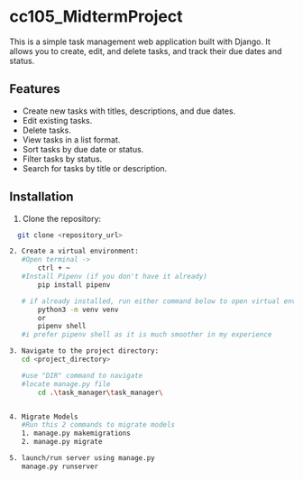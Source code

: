 # cc105_MidtermProject

This is a simple task management web application built with Django. It allows you to create, edit, and delete tasks, and track their due dates and status.

## Features

* Create new tasks with titles, descriptions, and due dates.
* Edit existing tasks.
* Delete tasks.
* View tasks in a list format.
* Sort tasks by due date or status.
* Filter tasks by status.
* Search for tasks by title or description.



## Installation

1. Clone the repository:
 ```bash
   git clone <repository_url>

2. Create a virtual environment:
    #Open terminal -> 
        ctrl + ~
    #Install Pipenv (if you don't have it already)
        pip install pipenv

    # if already installed, run either command below to open virtual environment:
        python3 -m venv venv
        or
        pipenv shell
    #i prefer pipenv shell as it is much smoother in my experience 

3. Navigate to the project directory:
    cd <project_directory>

    #use "DIR" command to navigate 
    #locate manage.py file
        cd .\task_manager\task_manager\ 


4. Migrate Models
    #Run this 2 commands to migrate models
    1. manage.py makemigrations
    2. manage.py migrate

5. launch/run server using manage.py
    manage.py runserver
